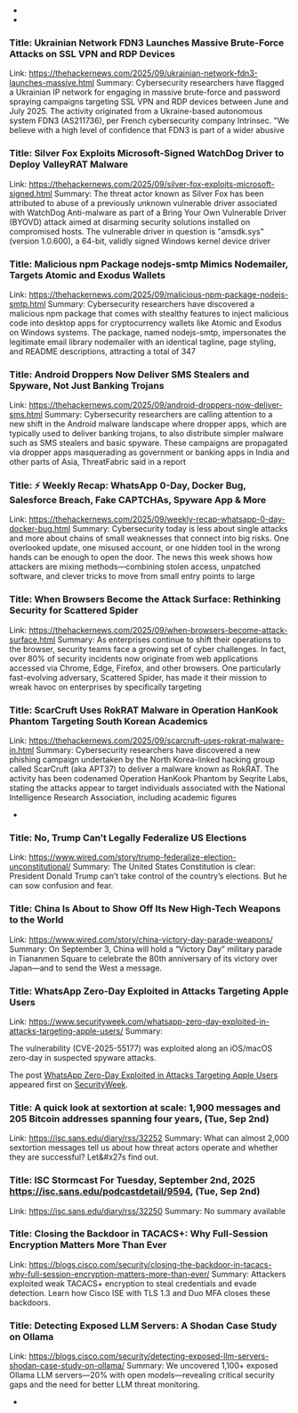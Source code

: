  - 
 - 
### Title: Ukrainian Network FDN3 Launches Massive Brute-Force Attacks on SSL VPN and RDP Devices
Link: https://thehackernews.com/2025/09/ukrainian-network-fdn3-launches-massive.html
Summary: Cybersecurity researchers have flagged a Ukrainian IP network for engaging in massive brute-force and password spraying campaigns targeting SSL VPN and RDP devices between June and July 2025.
The activity originated from a Ukraine-based autonomous system FDN3 (AS211736), per French cybersecurity company Intrinsec.
"We believe with a high level of confidence that FDN3 is part of a wider abusive

### Title: Silver Fox Exploits Microsoft-Signed WatchDog Driver to Deploy ValleyRAT Malware
Link: https://thehackernews.com/2025/09/silver-fox-exploits-microsoft-signed.html
Summary: The threat actor known as Silver Fox has been attributed to abuse of a previously unknown vulnerable driver associated with WatchDog Anti-malware as part of a Bring Your Own Vulnerable Driver (BYOVD) attack aimed at disarming security solutions installed on compromised hosts.
The vulnerable driver in question is "amsdk.sys" (version 1.0.600), a 64-bit, validly signed Windows kernel device driver

### Title: Malicious npm Package nodejs-smtp Mimics Nodemailer, Targets Atomic and Exodus Wallets
Link: https://thehackernews.com/2025/09/malicious-npm-package-nodejs-smtp.html
Summary: Cybersecurity researchers have discovered a malicious npm package that comes with stealthy features to inject malicious code into desktop apps for cryptocurrency wallets like Atomic and Exodus on Windows systems.
The package, named nodejs-smtp, impersonates the legitimate email library nodemailer with an identical tagline, page styling, and README descriptions, attracting a total of 347

### Title: Android Droppers Now Deliver SMS Stealers and Spyware, Not Just Banking Trojans
Link: https://thehackernews.com/2025/09/android-droppers-now-deliver-sms.html
Summary: Cybersecurity researchers are calling attention to a new shift in the Android malware landscape where dropper apps, which are typically used to deliver banking trojans, to also distribute simpler malware such as SMS stealers and basic spyware.
These campaigns are propagated via dropper apps masquerading as government or banking apps in India and other parts of Asia, ThreatFabric said in a report

### Title: ⚡ Weekly Recap: WhatsApp 0-Day, Docker Bug, Salesforce Breach, Fake CAPTCHAs, Spyware App & More
Link: https://thehackernews.com/2025/09/weekly-recap-whatsapp-0-day-docker-bug.html
Summary: Cybersecurity today is less about single attacks and more about chains of small weaknesses that connect into big risks. One overlooked update, one misused account, or one hidden tool in the wrong hands can be enough to open the door.
The news this week shows how attackers are mixing methods—combining stolen access, unpatched software, and clever tricks to move from small entry points to large

### Title: When Browsers Become the Attack Surface: Rethinking Security for Scattered Spider
Link: https://thehackernews.com/2025/09/when-browsers-become-attack-surface.html
Summary: As enterprises continue to shift their operations to the browser, security teams face a growing set of cyber challenges. In fact, over 80% of security incidents now originate from web applications accessed via Chrome, Edge, Firefox, and other browsers. One particularly fast-evolving adversary, Scattered Spider, has made it their mission to wreak havoc on enterprises by specifically targeting

### Title: ScarCruft Uses RokRAT Malware in Operation HanKook Phantom Targeting South Korean Academics
Link: https://thehackernews.com/2025/09/scarcruft-uses-rokrat-malware-in.html
Summary: Cybersecurity researchers have discovered a new phishing campaign undertaken by the North Korea-linked hacking group called ScarCruft (aka APT37) to deliver a malware known as RokRAT.
The activity has been codenamed Operation HanKook Phantom by Seqrite Labs, stating the attacks appear to target individuals associated with the National Intelligence Research Association, including academic figures

 - 
### Title: No, Trump Can’t Legally Federalize US Elections
Link: https://www.wired.com/story/trump-federalize-election-unconstitutional/
Summary: The United States Constitution is clear: President Donald Trump can’t take control of the country’s elections. But he can sow confusion and fear.

### Title: China Is About to Show Off Its New High-Tech Weapons to the World
Link: https://www.wired.com/story/china-victory-day-parade-weapons/
Summary: On September 3, China will hold a “Victory Day” military parade in Tiananmen Square to celebrate the 80th anniversary of its victory over Japan—and to send the West a message.

### Title: WhatsApp Zero-Day Exploited in Attacks Targeting Apple Users
Link: https://www.securityweek.com/whatsapp-zero-day-exploited-in-attacks-targeting-apple-users/
Summary: <p>The vulnerability (CVE-2025-55177) was exploited along an iOS/macOS zero-day in suspected spyware attacks.</p>
<p>The post <a href="https://www.securityweek.com/whatsapp-zero-day-exploited-in-attacks-targeting-apple-users/">WhatsApp Zero-Day Exploited in Attacks Targeting Apple Users</a> appeared first on <a href="https://www.securityweek.com">SecurityWeek</a>.</p>

### Title: A quick look at sextortion at scale: 1,900 messages and 205 Bitcoin addresses spanning four years, (Tue, Sep 2nd)
Link: https://isc.sans.edu/diary/rss/32252
Summary: What can almost 2,000 sextortion messages tell us about how threat actors operate and whether they are successful&#x3f; Let&#x27s find out.&#xd;

### Title: ISC Stormcast For Tuesday, September 2nd, 2025 https://isc.sans.edu/podcastdetail/9594, (Tue, Sep 2nd)
Link: https://isc.sans.edu/diary/rss/32250
Summary: No summary available

### Title: Closing the Backdoor in TACACS+: Why Full-Session Encryption Matters More Than Ever
Link: https://blogs.cisco.com/security/closing-the-backdoor-in-tacacs-why-full-session-encryption-matters-more-than-ever/
Summary: Attackers exploited weak TACACS+ encryption to steal credentials and evade detection. Learn how Cisco ISE with TLS 1.3 and Duo MFA closes these backdoors.

### Title: Detecting Exposed LLM Servers: A Shodan Case Study on Ollama
Link: https://blogs.cisco.com/security/detecting-exposed-llm-servers-shodan-case-study-on-ollama/
Summary: We uncovered 1,100+ exposed Ollama LLM servers—20% with open models—revealing critical security gaps and the need for better LLM threat monitoring.

 - 
